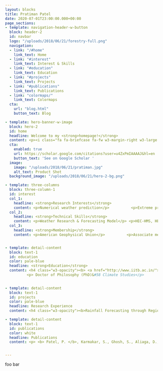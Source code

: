 ```yaml
---
layout: blocks
title: Pratiman Patel
date: 2020-07-01T23:00:00.000+00:00
page_sections:
- template: navigation-header-w-button
  block: header-2
  id: navbar
  logo: "/uploads/2018/06/21/forestry-full.png"
  navigation:
  - link: "/#home"
    link_text: Home
  - link: "#interest"
    link_text: Interest & Skills
  - link: "#education"
    link_text: Education
  - link: "#projects"
    link_text: Projects
  - link: "#publications"
    link_text: Publications
  - link: "colormaps/"
    link_text: Colormaps
  cta:
    url: "blog.html"
    button_text: Blog

- template: hero-banner-w-image
  block: hero-2
  id: home
  headline: Welcome to my <strong>homepage!</strong>
  content: <p><i class="fa fa-briefcase fa-fw w3-margin-right w3-large w3-text-indigo"></i>PhD Student</p> <p><i class="fa fa-home fa-fw w3-margin-right w3-large w3-text-indigo"></i>Postdoctoral Fellow, National University of Singapore, Singapore</p> <p><i class="fa fa-envelope fa-fw w3-margin-right w3-large w3-text-indigo"></i> <a href="mailto:pratiman_patel@hotmail.com?Subject=Hi">pratiman_patel@hotmail.com</a> </p> <p><i class="fa fa-download fa-fw w3-margin-right w3-large w3-text-indigo"></i><a href="pratiman_resume_cv_latest.pdf">Download Resume 2-page</a></p> <p><i class="fa fa-download fa-fw w3-margin-right w3-large w3-text-indigo"></i><a href="pratiman_resume_cv_latest_single_page.pdf">Download Resume 1-page</a></p> <p>       <i class="fab fa-github fa-fw w3-margin-right w3-large w3-text-indigo"></i><a href="https://github.com/pratiman-91">Git Hub</a> <i class="fab fa-linkedin fa-fw w3-margin-right w3-large w3-text-indigo"></i><a href="https://www.linkedin.com/in/pratiman-patel-77262739">LinkedIn</a> </p>
  cta:
    enabled: true
    url: https://scholar.google.com/citations?user=u4ZxPmIAAAAJ&hl=en
    button_text: 'See on Google Scholar '
  image:
    image: "/uploads/2018/06/21/pratiman.jpg"
    alt_text: Product Shot
  background_image: "/uploads/2018/06/21/hero-2-bg.png"

- template: three-columns
  block: three-column-1
  id: interest
  col_1: 
    headline: <strong>Research Interests</strong> 
    content: <p>Numerical weather prediction</p>          <p>Extreme precipitation forecast</p>  <p>Local climate zones</p>      <p>Land surface feedback</p>         <p>Hydrological Modelling</p>   <p>Remote sensing</p>          <p>Geographic information system</p>
  col_2:
    headline: <strong>Technical Skills</strong>
    content: <p>Weather Research & Forecasting Model</p> <p>HEC-HMS, HEC-RAS, MIKE</p> <p>ArcGIS, QGIS, Erdas, Saga-GIS</p> <p>Python, NCL, R</p> <p>High Performance Computing, Bash, LaTex, Office</p>
  col_3:
    headline: <strong>Membership</strong>
    content: <p>American Geophysical Union</p>          <p>Associate member of Institution of Engineers (A.M.I.E.)</p>           <p>European Geosciences Union</p>          <p>IEEE Geoscience and Remote Sensing Society </p>


- template: detail-content
  block: text-1
  id: education
  color: pale-blue
  headline: <strong>Education</strong>
  content: <h4 class="w3-opacity"><b> <a href="http://www.iitb.ac.in/">Indian Institute of Technology, Bombay, India</a> </b></h4>          <h6 class="w3-text-indigo"><i class="fa fa-calendar fa-fw w3-margin-right"></i> 2015 - <span class="w3-tag w3-indigo w3-round">Current</span></h6>
          <p> Doctor of Philosophy (PhD)&#58 Climate Studies</p>           <ul>            <li> <b>Fellowship:</b> <a href="https://www.serbonline.in/SERB/ovdf" >Overseas Visiting Doctoral Fellow (OVDF) </a> by Government of India (2019-2020)</li>          </ul>          <hr> <h4 class="w3-opacity"><b><a href="https://www.iirs.gov.in/">Indian Institute of Remote Sensing, Dehradun, India</a></b></h4>          <h6 class="w3-text-indigo"><i class="fa fa-calendar fa-fw w3-margin-right"></i>2013 - 2015</h6>          <p>Master of Technology&#58 Remote Sensing & GIS (Water Resources)</p>          <hr> <h4 class="w3-opacity"><b><a href="http://jnkvv.org/Departments/Dep_Eng_AgriEng_Home.aspx">College of Agricultural Engineering, Jabalpur, India</a></b></h4>          <h6 class="w3-text-indigo"><i class="fa fa-calendar fa-fw w3-margin-right"></i>2009 - 2013</h6>          <p>Bachelor of Technology&#58 Agricultural Engineering</p><br>
    

- template: detail-content
  block: text-1
  id: projects
  color: pale-blue
  headline: Research Experience
  content: <h4 class="w3-opacity"><b>Rainfall Forecasting through Regional Weather Modelling&#58 A Precursor to Near Real-Time Flood Forecasting (PhD Research Project)</b></h4>          <h6 class="w3-text-indigo"><i class="fa fa-calendar fa-fw w3-margin-right"></i>July 2015 - <span class="w3-tag w3-indigo w3-round">2021 (Feb)</span></h6>          <p>Supervisor(s)&#58 <a href="http://www.cese.iitb.ac.in/people/facinfo.php?id=skarmakar">Prof. Subhankar Karmakar</a> and <a href="https://www.civil.iitb.ac.in/~subimal">Prof. Subimal Ghosh </a> <br>          <a href="http://www.climate.iitb.ac.in/">Interdisciplinary programme (IDP) in Climate Studies</a>, Indian Institute of Technology Bombay, India</p> <ul>            <li>Selection of physics schemes of <b>WRF model</b> for flood forecasts in a coastal urban environment</li>            <li>Generation and evaluation of <b>Local Climate Zones</b> in WRF model for rainfall events</li>            <li>Effect of <b>green roofs</b> in the simulation of rainfall</li>          </ul>          <hr> <h4 class="w3-opacity"><b>Flood Simulation using Weather Forecast and Hydrological Models  <a href="http://www.iirs.gov.in/iirs/sites/default/files/StudentThesis/PRATIMAN_MTech_2013-15.pdf">(M.Tech Research Project)</a></b></h4>          <h6 class="w3-text-indigo"><i class="fa fa-calendar fa-fw w3-margin-right"></i>July 2014 - June 2015</h6>          <p>Supervisor(s)&#58 <a href="https://www.iirs.gov.in/Dr.S.P.Aggarwal">Dr. S. P. Aggarwal</a> and <a href="https://www.iirs.gov.in/Praveen_Kumar_Thakur">Dr. Praveen K. Thakur</a>  <br>          <a href="https://www.iirs.gov.in/waterresources">Water Resources Department</a>, Indian Institute of Remote Sensing, India</p>  <ul>            <li>An experimental setup for <b>early flood warning system</b> in North Western Himalaya.</li>            <li>Selection of suitable parameterization of WRF model for              precipitation forecasting.</li>            <li>Set-up and <b>calibrated hydrological model (HEC-HMS)</b> for generating the              initial and lateral boundary conditions for the estimation of water levels <b>hydrodynamic model (MIKE11)</b>. </li>          </ul>          <hr> <h4 class="w3-opacity"><b>Selection of potential sites for water harvesting structure in Jabalpur district using remote sensing & GIS (B.Tech Major Project)</b></h4>          <h6 class="w3-text-indigo"><i class="fa fa-calendar fa-fw w3-margin-right"></i>January 2013 - June 2013</h6>          <p>Supervisor(s)&#58 <a href="https://www.iirs.gov.in/Dr.S.P.Aggarwal">Dr. S. P. Aggarwal</a> and <a href="https://www.iirs.gov.in/Praveen_Kumar_Thakur">Dr. Praveen K. Thakur</a>  <br>          <a href="https://www.iirs.gov.in/waterresources">Water Resources Department</a>, Indian Institute of Remote Sensing, India</p> <ul>            <li>Identification of suitable sites              for water harvesting structure (check dams) using remote sensing and geographic information system.</li>            <li><b>Multi-criterion decision</b> based on Integrated Mission for Sustainable Development guidelines.</li>          </ul><br> <h4 class="w3-opacity"><b>Land use/ Land Cover change detection of Jabalpur block using remote sensing and GIS. (B.Tech Minor Project)</b></h4>          <h6 class="w3-text-indigo"><i class="fa fa-calendar fa-fw w3-margin-right"></i>July 2012 - December 2012</h6>          <p>Supervisor(s))&#58 <a href="http://jnkvv.org/Departments/Dep_Eng_AgriEng_Faculty.aspx">Dr. S.K. Sharma</a>  <br> <a href="http://jnkvv.org/Departments/Dep_ENg_AgriEng_College.aspx">College of Agricultural Engineering</a>, Jawaharlal Nehru Krishi Vishwa Vidyalaya Jabalpur, India</p>          <ul>            <li><b>Unsupervised classification</b> applied to classify IRS-P6 (LISS-3) imagery. Change detection of thematic layers was performed to quantify the changes in the LULC.</li>          </ul><br>

- template: detail-content
  block: text-1
  id: publications
  color: white
  headline: Publications
  content: <p> <b> Patel, P. </b>, Karmakar, S., Ghosh, S., Aliaga, D., & Niyogi, D. (2021). <a href="https://iopscience.iop.org/article/10.1088/1748-9326/ac1011/meta"> Impact of green roofs on heavy rainfall In tropical, coastal urban area. </a> <i> Environmental Research Letters. </i> </p><br> <p> Jamshidi, S., Nayak, H. P., <b>Patel, P.</b>, Cammarano, D., & Niyogi, D. (2020, December). <a href="https://ui.adsabs.harvard.edu/abs/2020AGUFMH201...07J/abstract"> Assessment of Agricultural Feedbacks in Noah-MP-Crop Land Surface Model Under Drought Condition.</a> <i> In AGU Fall Meeting Abstracts (Vol. 2020, pp. H201-07) </i>. </p> <br> <p> <b>Patel, P.</b>, Karmakar, S., Ghosh, S., and Niyogi, D. (2020). <a href="https://www.sciencedirect.com/science/article/abs/pii/S2212095519302779"> Improved Simulation of Very Heavy Rainfall Events by Incorporating WUDAPT Urban Land Use/ Land Cover in WRF.</a> <i>Urban Climate</i> 32, p.100616.</p> <br> <p>Chakravarty, K., Mohmmad, J., Hosalikar, KS., Pandithurai, G., <b>Patel P.</b>, Niyogi D. (2020, January). <a href="https://ams.confex.com/ams/2020Annual/meetingapp.cgi/Paper/370635"> Cloud Morphology and Microphysics of Precipitation Events during Interseasonal Phases of Monsoon over Mumbai, India.</a> In <i>100th American Meteorological Society Annual Meeting</i>, AMS.</p> <br> <p><b>Patel, P.</b>, Aliaga, D., Karmakar, S., Ghosh, S. and Niyogi, D. (2019, December).<a href="https://agu.confex.com/agu/fm19/meetingapp.cgi/Paper/598047"> Green Roofs to mitigate the urban extreme precipitation events? An experimental study over Mumbai, India.</a> In <i>AGU Fall Meeting 2019</i>, AGU.</p><br> <p>Tiwari, A., Busireddy, N.K.R., <b>Patel, P.</b>, Merwade, V., Jamshidi, S., Marks, F., Safaee, S. and Niyogi, D. (2019, December). <a href="https://agu.confex.com/agu/fm19/meetingapp.cgi/Paper/610514"> Assessing Variability in Multi-sensor Tropical Cyclone Rainfall Estimates and the Impact on Urban Flood Simulation for Hurricane Florence (2018)</a>. In <i>AGU Fall Meeting 2019</i>, AGU.</p> <br> <p><b>Patel, P</b>, Ghosh, S., Kaginalkar, A., Islam, S., and Karmakar, S. (2019) <a href="https://www.sciencedirect.com/science/article/pii/S0169809518311669">Performance evaluation of WRF for extreme flood forecasts in a coastal urban environment.</a> <i>Atmospheric Research</i> , 223, 39-48.</p> <br> <p><b>Patel, P.,</b> and Karmakar, S. (2018), <a href="https://ieeexplore.ieee.org/document/8518262">Analysis of vulnerability to water stress at a nationwide scale. </a> In <i>IEEE International Geoscience and Remote Sensing Symposium, IGARSS 2018</i>  , (pp. 2910-2913). IEEE.</p> <br> <p><b>Patel P.</b>, Karmakar, S., Ghosh, S, and Niyogi, D. (2018), <a href="http://adsabs.harvard.edu/abs/2018EGUGA..20.7505P">Performance evaluation of WRF for extreme precipitation events by integrating WUDAPT </a>. In <i>European Geosciences Union General Assembly</i>, 8-13 April 2018 held at Vienna, Austria</p> <br> <p>Gusain, A., <b>Patel, P.</b>, Ghosh, S., and Karmakar, S. (2018). <a href="http://adsabs.harvard.edu/abs/2018EGUGA..20.9717G">Hydrologic impacts of reservoir operation on flood inundation pattern in a highly flood-prone deltaic region of Mahanadi River Basin, India</a>. In <i>European Geosciences Union General Assembly</i>, 8-13 April 2018 held at Vienna, Austria</p><br> <p>Kumari, S., Thakur, P.K., <b>Patel, P.</b>, and Aggarwal, S.P. (2015), <a href="https://www.researchgate.net/profile/Praveen_Thakur/publication/282572725_HYDROMETEOROLOGICAL_DATA_ASSIMILATION_IN_WEATHER_FORECASTING_MODEL_USING_OPEN_SOURCE_TOOLS/links/561266e408ae6b29b49ea019.pdf">Hydrometeorological data assimilation in weather forecasting model using open source tools </a>, during OSGEO-India FOSS4G 2015 - Second National Conference on Open source geospatial tools in climate change research and natural resources management, 8-10th June 2015 held at IIRS Dehradun, India</p> <br> <p>Sharma, G., Gupta, K., Kumar, P., Thakur, P.K., <b>Patel, P.</b> and Aggarwal, S.P. (2015). <a href="https://www.researchgate.net/profile/Praveen_Thakur/publication/282572556_Wind_Flow_simulation_in_urban_area_using_open_source_software/links/5612687108ae4833751c311e.pdf">Wind Flow simulation in urban area using open source software </a>, during OSGEO-India FOSS4G 2015 - Second National Conference on Open source geospatial tools in climate change research and natural resources management, 8-10th June 2015 held at IIRS Dehradun, India</p>


---
```

foo bar

